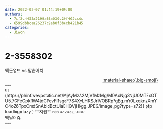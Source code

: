 ```yaml
---
date: 2022-02-07 01:44:19+09:00
authors:
  - 7cf2c4452a5199a88a030c29f463ccdc
  - 6599dbbcaa26237c2ab0f3becb421b45
categories:
  - Jiwon
---
```


# 2-3558302

<div class="post-container" markdown="1">
<div class="content-container md-sidebar__scrollwrap" markdown="1">

맥돈얼드 vs 맘슽어치

</div>
</div>

<div style="text-align: right;" markdown="1">
<a href="https://weverse.io/fromis9/fanpost/2-3558302" style="text-align: right;">:material-share:{.big-emoji}</a>
</div>
---

<div class="comments-container md-sidebar__scrollwrap" markdown="1">
<div class="comment" markdown="1">
<div class='id-container' markdown="1">
![](https://phinf.wevpstatic.net/MjAyMzA2MjVfMzMg/MDAxNjg3NjU0MTExOTU5.7GFeCpkRW4jdCPevFi1sgeF7S4XyLHRSJr1VOBRp7gEg.mY0LxqknzXmYC4oZ6TpxCmdSnAbldBctUiaEHQVjHkgg.JPEG/image.jpg?type=s72){ pfp loading=lazy }
**<span class="artist">지원</span>** <small>Feb 07 2022, 01:50</small><br>
</div>
<div class='comment-body' markdown="1">
맥날이쥬
</div>
</div>
</div>
---
